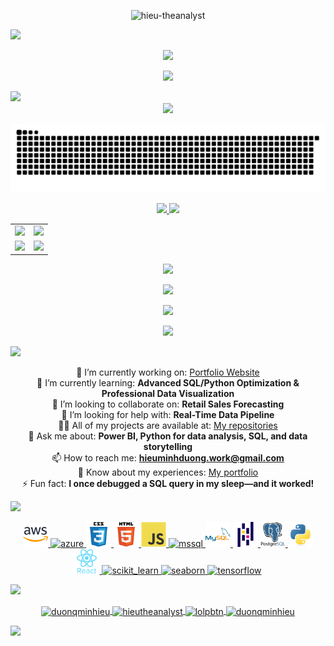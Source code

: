 <p align="center">
  <img 
    src="https://komarev.com/ghpvc/?username=hieu-theanalyst&label=Profile%20views&color=ff69b4&style=flat" 
    alt="hieu-theanalyst" 
    width="150"
  />
</p>
<img src="https://user-images.githubusercontent.com/73097560/115834477-dbab4500-a447-11eb-908a-139a6edaec5c.gif">
<p align="center">
  <img src="https://readme-typing-svg.herokuapp.com?font=Fira+Code&size=35&duration=3000&pause=1000&color=36BCF7FF&center=true&vCenter=true&width=800&lines=Hello+World!+I'm+Hieu+Duong👋" />
</p>

<p align="center">
  <img src="https://readme-typing-svg.herokuapp.com/?lines=I%27m+a+Data+Analyst;I+work+with+SQL,+Python,+Power+BI;Passionate+about+turning+data+into+insights&center=true&color=%2336BCF7FF&size=22&width=1000">
</p>

<img src="https://user-images.githubusercontent.com/73097560/115834477-dbab4500-a447-11eb-908a-139a6edaec5c.gif">

<div align="center">
  <a href="https://github-trophies.vercel.app/?username=hieu-theanalyst" target="_blank">
    <img src="https://github-trophies.vercel.app/?username=hieu-theanalyst&theme=radical&margin-w=4&margin-h=4">
  </a>
</div>
  
![snake gif](https://github.com/hieu-theanalyst/hieu-theanalyst/blob/output/github-snake-dark.svg)

</div>


<div align="center">

  <!-- Activity Graph -->
  <a href="https://github-readme-activity-graph.vercel.app/graph?username=hieu-theanalyst">
    <img width="800" src="https://github-readme-activity-graph.vercel.app/graph?username=hieu-theanalyst&theme=nightowl">
  </a>

  <!-- Profile Details -->
  <a href="https://github-profile-summary-cards.vercel.app/api/cards/profile-details?username=hieu-theanalyst">
    <img width="800" src="https://github-profile-summary-cards.vercel.app/api/cards/profile-details?username=hieu-theanalyst&theme=radical"/>
  </a>

  <!-- Language and Commit Stats -->
  <table>
    <tr>
      <td>
        <a href="https://github-profile-summary-cards.vercel.app/api/cards/repos-per-language?username=hieu-theanalyst">
          <img src="https://github-profile-summary-cards.vercel.app/api/cards/repos-per-language?username=hieu-theanalyst&theme=radical"/>
        </a>
      </td>
      <td>
        <a href="https://github-profile-summary-cards.vercel.app/api/cards/most-commit-language?username=hieu-theanalyst">
          <img src="https://github-profile-summary-cards.vercel.app/api/cards/most-commit-language?username=hieu-theanalyst&theme=radical"/>
        </a>
      </td>
    </tr>
    <tr>
      <td>
        <a href="https://github-profile-summary-cards.vercel.app/api/cards/stats?username=hieu-theanalyst">
          <img src="https://github-profile-summary-cards.vercel.app/api/cards/stats?username=hieu-theanalyst&theme=radical"/>
        </a>
      </td>
      <td>
        <a href="https://github-profile-summary-cards.vercel.app/api/cards/productive-time?username=hieu-theanalyst">
          <img src="https://github-profile-summary-cards.vercel.app/api/cards/productive-time?username=hieu-theanalyst&theme=radical"/>
        </a>
      </td>
    </tr>
  </table>

</div>



<div align="center">

  <img src="https://nirzak-streak-stats.vercel.app/?user=hieu-theanalyst&theme=radical&hide_border=false" /><br/>

  <img src="https://github-contributor-stats.vercel.app/api?username=hieu-theanalyst&limit=5&theme=radical&combine_all_yearly_contributions=true" /><br/>

  <img src="https://github-readme-stats.vercel.app/api?username=hieu-theanalyst&theme=radical&hide_border=false&include_all_commits=true&count_private=true" /><br/>

  <img src="https://github-readme-stats.vercel.app/api/top-langs/?username=hieu-theanalyst&theme=radical&hide_border=false&include_all_commits=true&count_private=true&layout=compact" /><br/>

</div>

<img src="https://user-images.githubusercontent.com/73097560/115834477-dbab4500-a447-11eb-908a-139a6edaec5c.gif">

<div align="center">

🔭 I’m currently working on: [Portfolio Website](https://hieutheanalyst.netlify.app/)  
🌱 I’m currently learning: **Advanced SQL/Python Optimization & Professional Data Visualization**  
👯 I’m looking to collaborate on: **Retail Sales Forecasting**  
🤝 I’m looking for help with: **Real-Time Data Pipeline**  
 👨‍💻 All of my projects are available at: [My repositories](https://github.com/hieu-theanalyst?tab=repositories)  
💬 Ask me about: **Power BI, Python for data analysis, SQL, and data storytelling**  
 📫 How to reach me: **hieuminhduong.work@gmail.com**  
📄 Know about my experiences: [My portfolio](https://hieutheanalyst.netlify.app/resume)  
⚡ Fun fact: **I once debugged a SQL query in my sleep—and it worked!**  

</div>


<img src="https://user-images.githubusercontent.com/73097560/115834477-dbab4500-a447-11eb-908a-139a6edaec5c.gif">
 

<p align="center"> 
  <a href="https://aws.amazon.com" target="_blank" rel="noreferrer">
    <img src="https://raw.githubusercontent.com/devicons/devicon/master/icons/amazonwebservices/amazonwebservices-original-wordmark.svg" alt="aws" width="40" height="40"/> 
  </a> 
  <a href="https://azure.microsoft.com/en-in/" target="_blank" rel="noreferrer">
    <img src="https://www.vectorlogo.zone/logos/microsoft_azure/microsoft_azure-icon.svg" alt="azure" width="40" height="40"/> 
  </a> 
  <a href="https://www.w3schools.com/css/" target="_blank" rel="noreferrer">
    <img src="https://raw.githubusercontent.com/devicons/devicon/master/icons/css3/css3-original-wordmark.svg" alt="css3" width="40" height="40"/> 
  </a> 
  <a href="https://www.w3.org/html/" target="_blank" rel="noreferrer">
    <img src="https://raw.githubusercontent.com/devicons/devicon/master/icons/html5/html5-original-wordmark.svg" alt="html5" width="40" height="40"/> 
  </a> 
  <a href="https://developer.mozilla.org/en-US/docs/Web/JavaScript" target="_blank" rel="noreferrer">
    <img src="https://raw.githubusercontent.com/devicons/devicon/master/icons/javascript/javascript-original.svg" alt="javascript" width="40" height="40"/> 
  </a> 
  <a href="https://www.microsoft.com/en-us/sql-server" target="_blank" rel="noreferrer">
    <img src="https://www.svgrepo.com/show/303229/microsoft-sql-server-logo.svg" alt="mssql" width="40" height="40"/> 
  </a> 
  <a href="https://www.mysql.com/" target="_blank" rel="noreferrer">
    <img src="https://raw.githubusercontent.com/devicons/devicon/master/icons/mysql/mysql-original-wordmark.svg" alt="mysql" width="40" height="40"/> 
  </a> 
  <a href="https://pandas.pydata.org/" target="_blank" rel="noreferrer">
    <img src="https://raw.githubusercontent.com/devicons/devicon/2ae2a900d2f041da66e950e4d48052658d850630/icons/pandas/pandas-original.svg" alt="pandas" width="40" height="40"/> 
  </a> 
  <a href="https://www.postgresql.org" target="_blank" rel="noreferrer">
    <img src="https://raw.githubusercontent.com/devicons/devicon/master/icons/postgresql/postgresql-original-wordmark.svg" alt="postgresql" width="40" height="40"/> 
  </a> 
  <a href="https://www.python.org" target="_blank" rel="noreferrer">
    <img src="https://raw.githubusercontent.com/devicons/devicon/master/icons/python/python-original.svg" alt="python" width="40" height="40"/> 
  </a> 
  <a href="https://reactjs.org/" target="_blank" rel="noreferrer">
    <img src="https://raw.githubusercontent.com/devicons/devicon/master/icons/react/react-original-wordmark.svg" alt="react" width="40" height="40"/> 
  </a> 
  <a href="https://scikit-learn.org/" target="_blank" rel="noreferrer">
    <img src="https://upload.wikimedia.org/wikipedia/commons/0/05/Scikit_learn_logo_small.svg" alt="scikit_learn" width="40" height="40"/> 
  </a> 
  <a href="https://seaborn.pydata.org/" target="_blank" rel="noreferrer">
    <img src="https://seaborn.pydata.org/_images/logo-mark-lightbg.svg" alt="seaborn" width="40" height="40"/> 
  </a> 
  <a href="https://www.tensorflow.org" target="_blank" rel="noreferrer">
    <img src="https://www.vectorlogo.zone/logos/tensorflow/tensorflow-icon.svg" alt="tensorflow" width="40" height="40"/> 
  </a> 
</p>


<img src="https://user-images.githubusercontent.com/73097560/115834477-dbab4500-a447-11eb-908a-139a6edaec5c.gif">


<p align="center">
  <a href="https://twitter.com/duonqminhieu" target="_blank">
    <img align="center" src="https://cdn-icons-png.flaticon.com/512/5969/5969020.png" alt="duonqminhieu" height="30" width="40" />
  </a>
  <a href="https://linkedin.com/in/hieutheanalyst" target="_blank">
    <img align="center" src="https://raw.githubusercontent.com/rahuldkjain/github-profile-readme-generator/master/src/images/icons/Social/linked-in-alt.svg" alt="hieutheanalyst" height="30" width="40" />
  </a>
  <a href="https://fb.com/lolpbtn" target="_blank">
    <img align="center" src="https://raw.githubusercontent.com/rahuldkjain/github-profile-readme-generator/master/src/images/icons/Social/facebook.svg" alt="lolpbtn" height="30" width="40" />
  </a>
  <a href="https://instagram.com/duonqminhieu" target="_blank">
    <img align="center" src="https://raw.githubusercontent.com/rahuldkjain/github-profile-readme-generator/master/src/images/icons/Social/instagram.svg" alt="duonqminhieu" height="30" width="40" />
  </a>
</p>

<img src="https://user-images.githubusercontent.com/73097560/115834477-dbab4500-a447-11eb-908a-139a6edaec5c.gif">


 
